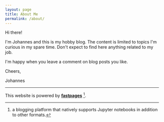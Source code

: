 ```yaml
---
layout: page
title: About Me
permalink: /about/
---
```


Hi there! 

I'm Johannes and this is my hobby blog. The content is limited to topics I'm curious in my spare time. Don't expect to find here anything related to my job.

I'm happy when you leave a comment on blog posts you like.

Cheers,

Johannes



------

This website is powered by **[fastpages](https://github.com/fastai/fastpages)** [^1].



[^1]:a blogging platform that natively supports Jupyter notebooks in addition to other formats.
